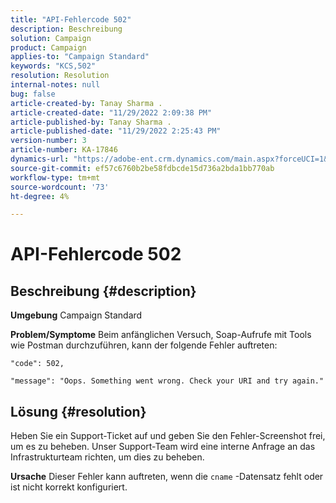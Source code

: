 ```yaml
---
title: "API-Fehlercode 502"
description: Beschreibung
solution: Campaign
product: Campaign
applies-to: "Campaign Standard"
keywords: "KCS,502"
resolution: Resolution
internal-notes: null
bug: false
article-created-by: Tanay Sharma .
article-created-date: "11/29/2022 2:09:38 PM"
article-published-by: Tanay Sharma .
article-published-date: "11/29/2022 2:25:43 PM"
version-number: 3
article-number: KA-17846
dynamics-url: "https://adobe-ent.crm.dynamics.com/main.aspx?forceUCI=1&pagetype=entityrecord&etn=knowledgearticle&id=dafdcc72-ef6f-ed11-9562-6045bd006239"
source-git-commit: ef57c6760b2be58fdbcde15d736a2bda1bb770ab
workflow-type: tm+mt
source-wordcount: '73'
ht-degree: 4%

---
```


# API-Fehlercode 502

## Beschreibung {#description}

<b>Umgebung</b>
Campaign Standard


<b>Problem/Symptome</b>
Beim anfänglichen Versuch, Soap-Aufrufe mit Tools wie Postman durchzuführen, kann der folgende Fehler auftreten:




```
"code": 502,
```




`"message": "Oops. Something went wrong. Check your URI and try again."`






## Lösung {#resolution}


Heben Sie ein Support-Ticket auf und geben Sie den Fehler-Screenshot frei, um es zu beheben. Unser Support-Team wird eine interne Anfrage an das Infrastrukturteam richten, um dies zu beheben.


<b>Ursache</b>
Dieser Fehler kann auftreten, wenn die `cname` -Datensatz fehlt oder ist nicht korrekt konfiguriert.
